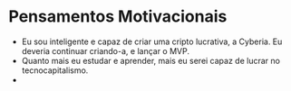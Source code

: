 # Pensamentos Motivacionais

* Eu sou inteligente e capaz de criar uma cripto lucrativa, a Cyberia. Eu deveria continuar criando-a, e lançar o MVP.
* Quanto mais eu estudar e aprender, mais eu serei capaz de lucrar no tecnocapitalismo.
* 